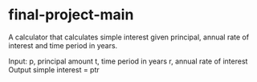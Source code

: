 # final-project-main

A calculator that calculates simple interest given principal, annual rate of interest and time period in years.

Input: p, principal amount t, time period in years r, annual rate of interest Output simple interest = ptr
